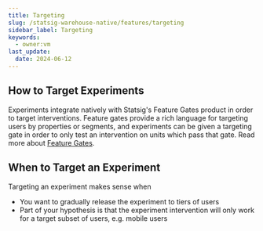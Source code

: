 ```yaml
---
title: Targeting
slug: /statsig-warehouse-native/features/targeting
sidebar_label: Targeting
keywords:
  - owner:vm
last_update:
  date: 2024-06-12
---
```


## How to Target Experiments

Experiments integrate natively with Statsig's Feature Gates product in order to target interventions. Feature gates provide a rich language for targeting users by properties or segments, and experiments can be given a targeting gate in order to only test an intervention on units which pass that gate. Read more about [Feature Gates](/feature-flags/overview).

## When to Target an Experiment

Targeting an experiment makes sense when

- You want to gradually release the experiment to tiers of users
- Part of your hypothesis is that the experiment intervention will only work for a target subset of users, e.g. mobile users
